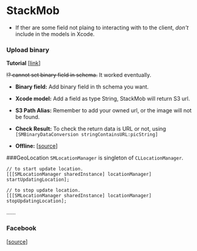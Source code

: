StackMob
===========

* If ther are some field not plaing to interacting with to the client, *don't* include in the models in Xcode.

### Upload binary
**Tutorial** [[link](https://developer.stackmob.com/ios-sdk/upload-files-to-s3-tutorial)]

~~:interrobang: cannot set binary field in schema.~~ It worked eventually.

* **Binary field:** Add binary field in th schema you want.
* **Xcode model:** Add a field as type String, StackMob will return S3 url.
* **S3 Path Alias:** Remember to add your owned url, or the image will not be found.
* **Check Result:** To check the return data is URL or not, using `[SMBinaryDataConversion stringContainsURL:picString]`

* **Offline:** [[source](https://developer.stackmob.com/ios-sdk/developer-guide#WorkingOffline)] 

###GeoLocation
`SMLocationManager` is singleton of `CLLocationManager`.

```objc
// to start update location.
[[[SMLocationManager sharedInstance] locationManager] startUpdatingLocation];

// to stop update location.
[[[SMLocationManager sharedInstance] locationManager] stopUpdatingLocation];

```

……

### Facebook 
[[source](https://developer.stackmob.com/ios-sdk/developer-guide#Facebook)]
